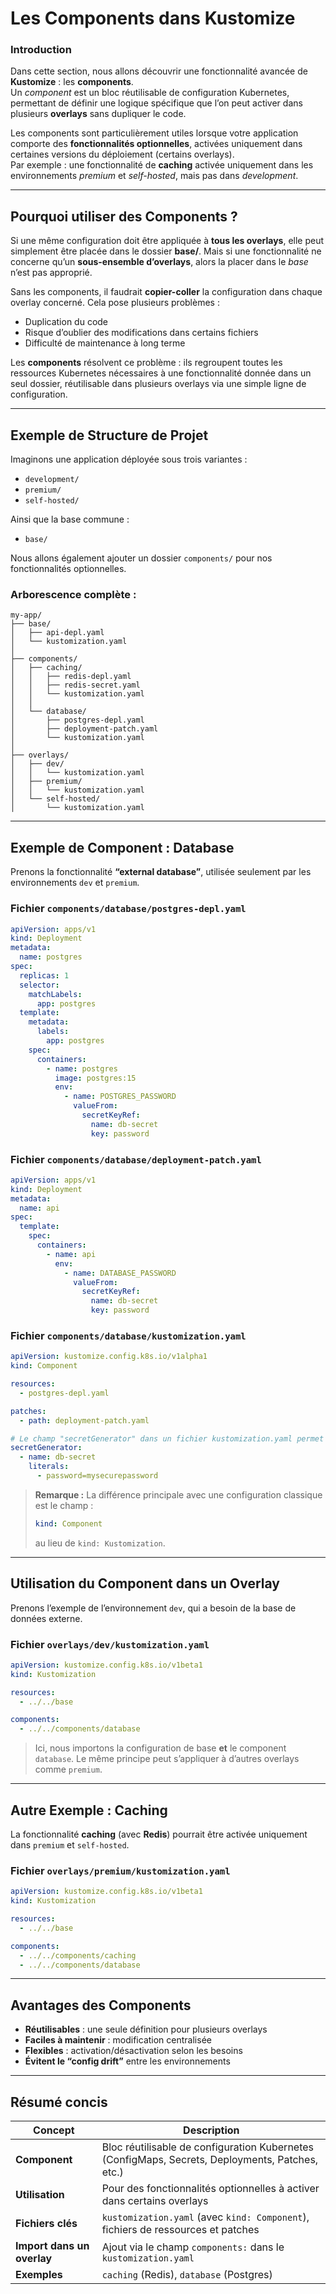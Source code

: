 # Les Components dans Kustomize

### Introduction

Dans cette section, nous allons découvrir une fonctionnalité avancée de **Kustomize** : les **components**.\
Un *component* est un bloc réutilisable de configuration Kubernetes, permettant de définir une logique spécifique que l’on peut activer dans plusieurs **overlays** sans dupliquer le code.

Les components sont particulièrement utiles lorsque votre application comporte des **fonctionnalités optionnelles**, activées uniquement dans certaines versions du déploiement (certains overlays).\
Par exemple : une fonctionnalité de **caching** activée uniquement dans les environnements *premium* et *self-hosted*, mais pas dans *development*.

---

## Pourquoi utiliser des Components ?

Si une même configuration doit être appliquée à **tous les overlays**, elle peut simplement être placée dans le dossier **base/**.
Mais si une fonctionnalité ne concerne qu’un **sous-ensemble d’overlays**, alors la placer dans le *base* n’est pas approprié.

Sans les components, il faudrait **copier-coller** la configuration dans chaque overlay concerné.
Cela pose plusieurs problèmes :

* Duplication du code
* Risque d’oublier des modifications dans certains fichiers
* Difficulté de maintenance à long terme

Les **components** résolvent ce problème :
ils regroupent toutes les ressources Kubernetes nécessaires à une fonctionnalité donnée dans un seul dossier, réutilisable dans plusieurs overlays via une simple ligne de configuration.

---

## Exemple de Structure de Projet

Imaginons une application déployée sous trois variantes :

* `development/`
* `premium/`
* `self-hosted/`

Ainsi que la base commune :

* `base/`

Nous allons également ajouter un dossier `components/` pour nos fonctionnalités optionnelles.

### Arborescence complète :

```
my-app/
├── base/
│   ├── api-depl.yaml
│   └── kustomization.yaml
│
├── components/
│   ├── caching/
│   │   ├── redis-depl.yaml
│   │   ├── redis-secret.yaml
│   │   └── kustomization.yaml
│   │
│   └── database/
│       ├── postgres-depl.yaml
│       ├── deployment-patch.yaml
│       └── kustomization.yaml
│
├── overlays/
│   ├── dev/
│   │   └── kustomization.yaml
│   ├── premium/
│   │   └── kustomization.yaml
│   └── self-hosted/
│       └── kustomization.yaml
```

---

## Exemple de Component : Database

Prenons la fonctionnalité **“external database”**, utilisée seulement par les environnements `dev` et `premium`.

### Fichier `components/database/postgres-depl.yaml`

```yaml
apiVersion: apps/v1
kind: Deployment
metadata:
  name: postgres
spec:
  replicas: 1
  selector:
    matchLabels:
      app: postgres
  template:
    metadata:
      labels:
        app: postgres
    spec:
      containers:
        - name: postgres
          image: postgres:15
          env:
            - name: POSTGRES_PASSWORD
              valueFrom:
                secretKeyRef:
                  name: db-secret
                  key: password
```

### Fichier `components/database/deployment-patch.yaml`

```yaml
apiVersion: apps/v1
kind: Deployment
metadata:
  name: api
spec:
  template:
    spec:
      containers:
        - name: api
          env:
            - name: DATABASE_PASSWORD
              valueFrom:
                secretKeyRef:
                  name: db-secret
                  key: password
```

### Fichier `components/database/kustomization.yaml`

```yaml
apiVersion: kustomize.config.k8s.io/v1alpha1
kind: Component

resources:
  - postgres-depl.yaml

patches:
  - path: deployment-patch.yaml

# Le champ "secretGenerator" dans un fichier kustomization.yaml permet à Kustomize de générer automatiquement un objet Secret Kubernetes à partir de valeurs fournies dans le code
secretGenerator:
  - name: db-secret
    literals:
      - password=mysecurepassword
```

> **Remarque :**
> La différence principale avec une configuration classique est le champ :
>
> ```yaml
> kind: Component
> ```
>
> au lieu de `kind: Kustomization`.

---

## Utilisation du Component dans un Overlay

Prenons l’exemple de l’environnement `dev`, qui a besoin de la base de données externe.

### Fichier `overlays/dev/kustomization.yaml`

```yaml
apiVersion: kustomize.config.k8s.io/v1beta1
kind: Kustomization

resources:
  - ../../base

components:
  - ../../components/database
```

> Ici, nous importons la configuration de base **et** le component `database`.
> Le même principe peut s’appliquer à d’autres overlays comme `premium`.

---

## Autre Exemple : Caching

La fonctionnalité **caching** (avec **Redis**) pourrait être activée uniquement dans `premium` et `self-hosted`.

### Fichier `overlays/premium/kustomization.yaml`

```yaml
apiVersion: kustomize.config.k8s.io/v1beta1
kind: Kustomization

resources:
  - ../../base

components:
  - ../../components/caching
  - ../../components/database
```

---

## Avantages des Components

* **Réutilisables** : une seule définition pour plusieurs overlays
* **Faciles à maintenir** : modification centralisée
* **Flexibles** : activation/désactivation selon les besoins
* **Évitent le “config drift”** entre les environnements

---

## Résumé concis

| Concept                    | Description                                                                                     |
| -------------------------- | ----------------------------------------------------------------------------------------------- |
| **Component**              | Bloc réutilisable de configuration Kubernetes (ConfigMaps, Secrets, Deployments, Patches, etc.) |
| **Utilisation**            | Pour des fonctionnalités optionnelles à activer dans certains overlays                          |
| **Fichiers clés**          | `kustomization.yaml` (avec `kind: Component`), fichiers de ressources et patches                |
| **Import dans un overlay** | Ajout via le champ `components:` dans le `kustomization.yaml`                                   |
| **Exemples**               | `caching` (Redis), `database` (Postgres)                                                        |

